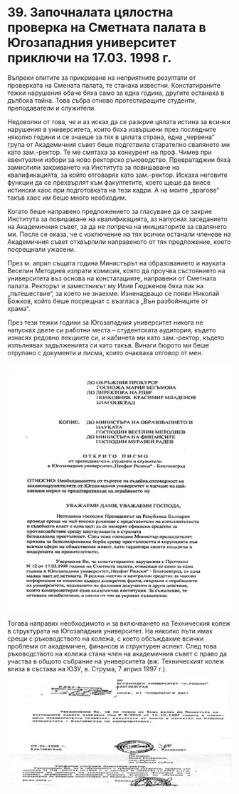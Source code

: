 # 39. Започналата цялостна проверка на Сметната палата в Югозападния университет приключи на 17.03. 1998 г.

Въпреки опитите за прикриване на неприятните резултати от проверката на Смената
палата, те станаха известни. Констатираните тежки нарушения обаче бяха само за
една година, другите останаха в дълбока тайна. Това събра отново протестиращите
студенти, преподаватели и служители.

Недоволни от това, че и аз исках да се разкрие цялата истина за всички нарушения
в университета, които бяха извършени през последните няколко години и се знаеше
за тях в цялата страна, една „червена“ група от Академичния съвет беше
подготвила старателно свалянето ми като зам.-ректор. Те ме смятаха за конкурент
на проф. Чимев при евентуални избори за ново ректорско ръководство. Превратаджии
бяха замислили закриването на Института за повишаване на квалификацията, за
който отговарях като зам.-ректор. Искаха неговите функции да се прехвърлят към
факултетите, което щеше да внесе истински хаос при подготовката на тези кадри. А
на моите „врагове“ такъв хаос им беше много необходим.

Когато беше направено предложението за гласуване да се закрие Института за
повишаване на квалификацията, аз напуснах заседанието на Академичния съвет, за
да не попреча на инициаторите за свалянето ми. После се оказа, че с изключение
на тях всички останали членове на Академичния съвет отхвърлили направеното от
тях предложение, което посрещнали ужасени.

През м. април същата година Министърът на образованието и науката Веселин
Методиев изпрати комисия, която да проучва състоянието на университета въз
основа на констатациите, направени от Сметната палата. Ректорът и заместникът му
Илия Гюдженов бяха пак на „пътешествие“, за което не знаехме. Изненадващо се
появи Николай Божков, който беше посрещнат с възгласа „Вън разбойниците от
храма“.

През тези тежки години за Югозападния университет никога не напусках двете си
работни места – студентската аудитория, където изнасях редовно лекциите си, и
кабинета ми като зам.-ректор, където изпълнявах задълженията си като такъв.
Винаги бюрото ми беше отрупано с документи и писма, които очакваха отговор от
мен.

![](media/7f0ab50d4445500763ee4e4fa3f58c7a.png)

Тогава направих необходимото и за включването на Техническия колеж в структурата
на Югозападния университет. На няколко пъти имах срещи с ръководството на
колежа, с което обсъждахме всички проблеми от академичен, финансов и структурен
аспект. След това ръководството на колежа стана член на академичния съвет с
право да участва в общото събрание на университета (вж. Техническият колеж влиза
в състава на ЮЗУ, в. Струма, 7 април 1997 г.).

![](media/a22aabd77b7c9b5b9f15bad017954eaf.png)

